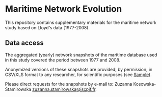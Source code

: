 # Maritime Network Evolution

This repository contains supplementary materials for the maritime network study based on Lloyd's data (1977-2008).

## Data access

The aggregated (yearly) network snapshots of the maritime database used in this study covered the period between 1977 and 2008.

Anonymized versions of these snapshots are provided, by permission, in CSV/XLS format to any researcher, for scientific purposes (see [Sample]()).

Please direct requests for the snapshots by e-mail to: Zuzanna Kosowska-Stamirowska <zuzanna.stamirowska@iscpif.fr>.
